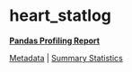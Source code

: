 # heart_statlog

[**Pandas Profiling Report**](../docs_sources/profile/heart_statlog.html)

[Metadata](metadata.yaml) | [Summary Statistics](summary_stats.csv)

